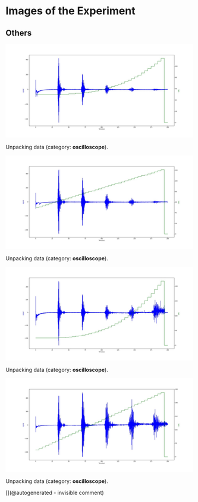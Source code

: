 # Images of the Experiment

## Others

![](/matty/20180516a/images/20180516a-3.json.jpg)

Unpacking data (category: __oscilloscope__).

![](/matty/20180516a/images/20180516a-4.json.jpg)

Unpacking data (category: __oscilloscope__).

![](/matty/20180516a/images/20180516a-2.json.jpg)

Unpacking data (category: __oscilloscope__).

![](/matty/20180516a/images/20180516a-1.json.jpg)

Unpacking data (category: __oscilloscope__).



[](@autogenerated - invisible comment)